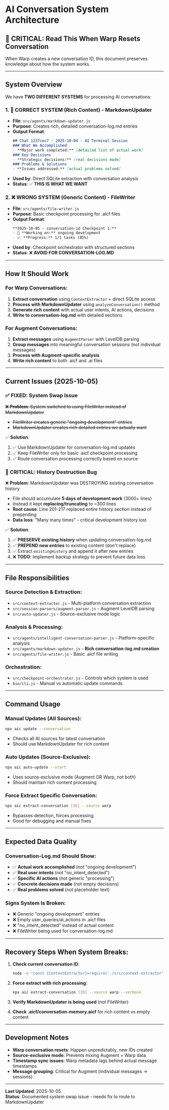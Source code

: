 # AI Conversation System Architecture

## 🚨 CRITICAL: Read This When Warp Resets Conversation

When Warp creates a new conversation ID, this document preserves knowledge about how the system works.

---

## System Overview

We have **TWO DIFFERENT SYSTEMS** for processing AI conversations:

### 1. 🎯 **CORRECT SYSTEM (Rich Content)** - MarkdownUpdater
- **File**: `src/agents/markdown-updater.js`
- **Purpose**: Creates rich, detailed conversation-log.md entries
- **Output Format**: 
  ```markdown
  ## Chat 1237cec7 - 2025-10-04 - AI Terminal Session
  ### What We Accomplished
  - **Major work completed:** [detailed list of actual work]
  ### Key Decisions  
  - **Strategic decisions:** [real decisions made]
  ### Problems & Solutions
  - **Issues addressed:** [actual problems solved]
  ```
- **Used by**: Direct SQLite extraction with conversation analysis
- **Status**: ✅ **THIS IS WHAT WE WANT**

### 2. ❌ **WRONG SYSTEM (Generic Content)** - FileWriter
- **File**: `src/agents/file-writer.js` 
- **Purpose**: Basic checkpoint processing for .aicf files
- **Output Format**:
  ```markdown
  **2025-10-05 - conversation-id Checkpoint 1:**
  - 🔄 **Working on:** ongoing development
  - 📈 **Progress:** 1/1 tasks (85%)
  ```
- **Used by**: Checkpoint orchestrator with structured sections
- **Status**: ❌ **AVOID FOR CONVERSATION-LOG.MD**

---

## How It Should Work

### For Warp Conversations:
1. **Extract conversation** using `ContextExtractor` + direct SQLite access
2. **Process with MarkdownUpdater** using `analyzeConversation()` method
3. **Generate rich content** with actual user intents, AI actions, decisions
4. **Write to conversation-log.md** with detailed sections

### For Augment Conversations:
1. **Extract messages** using `AugmentParser` with LevelDB parsing
2. **Group messages** into meaningful conversation sessions (not individual messages)
3. **Process with Augment-specific analysis** 
4. **Write rich content** to both .aicf and .ai files

---

## Current Issues (2025-10-05)

### ✅ FIXED: System Swap Issue
~~❌ **Problem**: System switched to using FileWriter instead of MarkdownUpdater~~
- ~~FileWriter creates generic "ongoing development" entries~~
- ~~MarkdownUpdater creates rich detailed entries we actually want~~

✅ **Solution**: 
1. ✅ Use MarkdownUpdater for conversation-log.md updates
2. ✅ Keep FileWriter only for basic .aicf checkpoint processing
3. ✅ Route conversation processing correctly based on source

### 🚨 CRITICAL: History Destruction Bug
❌ **Problem**: MarkdownUpdater was DESTROYING existing conversation history
- File should accumulate **5 days of development work** (3000+ lines)
- Instead it kept **replacing/truncating** to ~300 lines
- **Root cause**: Line 201-217 replaced entire history section instead of prepending
- **Data loss**: "Many many times" - critical development history lost

✅ **Solution**: 
1. ✅ **PRESERVE existing history** when updating conversation-log.md
2. ✅ **PREPEND new entries** to existing content (don't replace)
3. ✅ Extract `existingHistory` and append it after new entries
4. ❌ **TODO**: Implement backup strategy to prevent future data loss

---

## File Responsibilities

### Source Detection & Extraction:
- `src/context-extractor.js` - Multi-platform conversation extraction
- `src/session-parsers/augment-parser.js` - Augment LevelDB parsing
- `src/auto-updater.js` - Source-exclusive mode logic

### Analysis & Processing:
- `src/agents/intelligent-conversation-parser.js` - Platform-specific analysis
- `src/agents/markdown-updater.js` - **Rich conversation-log.md creation**
- `src/agents/file-writer.js` - Basic .aicf file writing

### Orchestration:
- `src/checkpoint-orchestrator.js` - Controls which system is used
- `bin/cli.js` - Manual vs automatic update commands

---

## Command Usage

### Manual Updates (All Sources):
```bash
npx aic update --conversation
```
- Checks all AI sources for latest conversation
- Should use MarkdownUpdater for rich content

### Auto Updates (Source-Exclusive):
```bash  
npx aic auto-update --start
```
- Uses source-exclusive mode (Augment OR Warp, not both)
- Should maintain rich content processing

### Force Extract Specific Conversation:
```bash
npx aic extract-conversation [ID] --source warp
```
- Bypasses detection, forces processing
- Good for debugging and manual fixes

---

## Expected Data Quality

### Conversation-Log.md Should Show:
- ✅ **Actual work accomplished** (not "ongoing development")
- ✅ **Real user intents** (not "no_intent_detected")  
- ✅ **Specific AI actions** (not generic "processing")
- ✅ **Concrete decisions made** (not empty decisions)
- ✅ **Real problems solved** (not placeholder text)

### Signs System Is Broken:
- ❌ Generic "ongoing development" entries
- ❌ Empty user_queries/ai_actions in .aicf files
- ❌ "no_intent_detected" instead of actual content
- ❌ FileWriter being used for conversation-log.md

---

## Recovery Steps When System Breaks:

1. **Check current conversation ID**:
   ```bash
   node -e "const {ContextExtractor}=require('./src/context-extractor'); const e=new ContextExtractor(); e.listConversations('warp',{limit:1}).then(c=>console.log(c[0]?.id))"
   ```

2. **Force extract with rich processing**:
   ```bash
   npx aic extract-conversation [ID] --source warp --verbose
   ```

3. **Verify MarkdownUpdater is being used** (not FileWriter)

4. **Check .aicf/conversation-memory.aicf** for rich content vs empty content

---

## Development Notes

- **Warp conversation resets**: Happen unpredictably, new IDs created
- **Source-exclusive mode**: Prevents mixing Augment + Warp data  
- **Timestamp sync issues**: Warp metadata lags behind actual message timestamps
- **Message grouping**: Critical for Augment (individual messages → sessions)

---

**Last Updated**: 2025-10-05  
**Status**: Documented system swap issue - needs fix to route to MarkdownUpdater